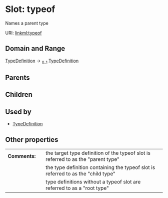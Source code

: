 
# Slot: typeof


Names a parent type

URI: [linkml:typeof](https://w3id.org/linkml/typeof)


## Domain and Range

[TypeDefinition](TypeDefinition.md) &#8594;  <sub>0..1</sub> [TypeDefinition](TypeDefinition.md)

## Parents


## Children


## Used by

 * [TypeDefinition](TypeDefinition.md)

## Other properties

|  |  |  |
| --- | --- | --- |
| **Comments:** | | the target type definition of the typeof slot is referred to as the "parent type" |
|  | | the type definition containing the typeof slot is referred to as the "child type" |
|  | | type definitions without a typeof slot are referred to as a "root type" |

